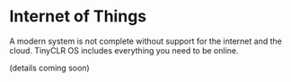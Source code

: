 # Internet of Things

A modern system is not complete without support for the internet and the cloud. TinyCLR OS includes everything you need to be online.

(details coming soon)

